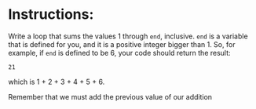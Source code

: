 # Instructions:

Write a loop that sums the values 1 through `end`, inclusive. `end` is a variable that is defined for you, and it is a positive integer bigger than 1. So, for example, if `end` is defined to be 6, your code should return the result:

`21`

which is 1 + 2 + 3 + 4 + 5 + 6.

<div class="hint">
  Remember that we must add the previous value of our addition
</div>

